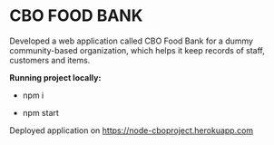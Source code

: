 # CBO FOOD BANK

Developed a web application called CBO Food Bank for a dummy community-based organization, which helps it keep records of staff, customers and items.

**Running project locally:**

- npm i

- npm start


Deployed application on  https://node-cboproject.herokuapp.com
